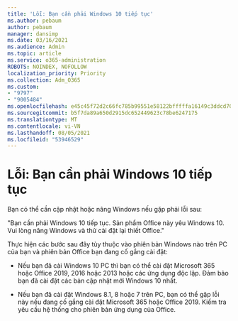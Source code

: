 ```yaml
---
title: 'Lỗi: Bạn cần phải Windows 10 tiếp tục'
ms.author: pebaum
author: pebaum
manager: dansimp
ms.date: 03/16/2021
ms.audience: Admin
ms.topic: article
ms.service: o365-administration
ROBOTS: NOINDEX, NOFOLLOW
localization_priority: Priority
ms.collection: Adm_O365
ms.custom:
- "9797"
- "9005484"
ms.openlocfilehash: e45c45f72d2c66fc785b99551e58122bfffffa16149c3ddcd709f0e1f3fe60a8
ms.sourcegitcommit: b5f7da89a650d2915dc652449623c78be6247175
ms.translationtype: MT
ms.contentlocale: vi-VN
ms.lasthandoff: 08/05/2021
ms.locfileid: "53946529"
---
```

# <a name="error-you-need-windows-10-to-continue"></a>Lỗi: Bạn cần phải Windows 10 tiếp tục

Bạn có thể cần cập nhật hoặc nâng Windows nếu gặp phải lỗi sau:

"Bạn cần phải Windows 10 tiếp tục. Sản phẩm Office này yêu Windows 10. Vui lòng nâng Windows và thử cài đặt lại thiết Office."

Thực hiện các bước sau đây tùy thuộc vào phiên bản Windows nào trên PC của bạn và phiên bản Office bạn đang cố gắng cài đặt:

- Nếu bạn đã cài Windows 10 PC thì bạn có thể cài đặt Microsoft 365 hoặc Office 2019, 2016 hoặc 2013 hoặc các ứng dụng độc lập. Đảm bảo bạn đã cài đặt các bản cập nhật mới Windows 10 nhất.

- Nếu bạn đã cài đặt Windows 8.1, 8 hoặc 7 trên PC, bạn có thể gặp lỗi này nếu đang cố gắng cài đặt Microsoft 365 hoặc Office 2019. Kiểm tra yêu cầu hệ thống cho phiên bản ứng dụng của Office.